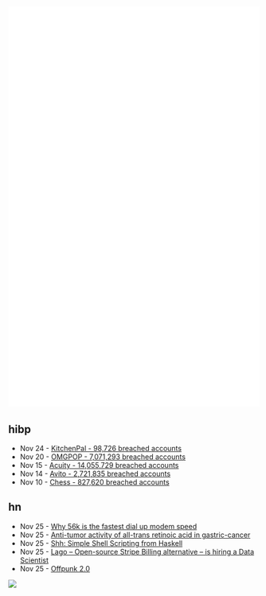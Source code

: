 ![Metrics](https://raw.githubusercontent.com/phixion/phixion/master/metrics.svg)

## hibp

<!--
for https://github.com/phixion/phixion/blob/main/.github/workflows/feeds.yml
-->
<!--START_SECTION:haveibeenpwnd-->
- Nov 24 - [KitchenPal - 98,726 breached accounts](https://haveibeenpwned.com/PwnedWebsites#KitchenPal)
- Nov 20 - [OMGPOP - 7,071,293 breached accounts](https://haveibeenpwned.com/PwnedWebsites#OMGPOP)
- Nov 15 - [Acuity - 14,055,729 breached accounts](https://haveibeenpwned.com/PwnedWebsites#Acuity)
- Nov 14 - [Avito - 2,721,835 breached accounts](https://haveibeenpwned.com/PwnedWebsites#Avito)
- Nov 10 - [Chess - 827,620 breached accounts](https://haveibeenpwned.com/PwnedWebsites#Chess)
<!--END_SECTION:haveibeenpwnd-->

## hn

<!--
for https://github.com/phixion/phixion/blob/main/.github/workflows/feeds.yml
-->
<!--START_SECTION:hn-->
- Nov 25 - [Why 56k is the fastest dial up modem speed](https://www.10stripe.com/articles/why-is-56k-the-fastest-dialup-modem-speed.php)
- Nov 25 - [Anti-tumor activity of all-trans retinoic acid in gastric-cancer](https://pubmed.ncbi.nlm.nih.gov/37951921/)
- Nov 25 - [Shh: Simple Shell Scripting from Haskell](https://github.com/luke-clifton/shh)
- Nov 25 - [Lago – Open-source Stripe Billing alternative – is hiring a Data Scientist](https://news.ycombinator.com/item?id=38412976)
- Nov 25 - [Offpunk 2.0](https://ploum.net/2023-11-25-offpunk2.html)
<!--END_SECTION:hn-->

<!--
for https://yhype.me
-->
![](https://hit.yhype.me/github/profile?user_id=13013670)
